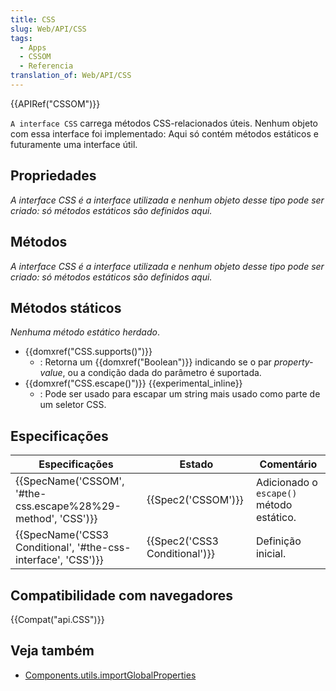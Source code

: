 ```yaml
---
title: CSS
slug: Web/API/CSS
tags:
  - Apps
  - CSSOM
  - Referencia
translation_of: Web/API/CSS
---
```

{{APIRef("CSSOM")}}

`A interface CSS` carrega métodos CSS-relacionados úteis. Nenhum objeto com essa interface foi implementado: Aqui só contém métodos estáticos e futuramente uma interface útil.

## Propriedades

_A interface CSS é a interface utilizada e nenhum objeto desse tipo pode ser criado: só métodos estáticos são definidos aqui._

## Métodos

_A interface CSS é a interface utilizada e nenhum objeto desse tipo pode ser criado: só métodos estáticos são definidos aqui._

## Métodos státicos

_Nenhuma método estático herdado_.

- {{domxref("CSS.supports()")}}
  - : Retorna um {{domxref("Boolean")}} indicando se o par _property-value_, ou a condição dada do parâmetro é suportada.
- {{domxref("CSS.escape()")}} {{experimental_inline}}
  - : Pode ser usado para escapar um string mais usado como parte de um seletor CSS.

## Especificações

| Especificações                                                                   | Estado                                   | Comentário                               |
| -------------------------------------------------------------------------------- | ---------------------------------------- | ---------------------------------------- |
| {{SpecName('CSSOM', '#the-css.escape%28%29-method', 'CSS')}} | {{Spec2('CSSOM')}}                 | Adicionado o `escape()` método estático. |
| {{SpecName('CSS3 Conditional', '#the-css-interface', 'CSS')}} | {{Spec2('CSS3 Conditional')}} | Definição inicial.                       |

## Compatibilidade com navegadores

{{Compat("api.CSS")}}

## Veja também

- [Components.utils.importGlobalProperties](/pt-BR/docs/Components.utils.importGlobalProperties)
